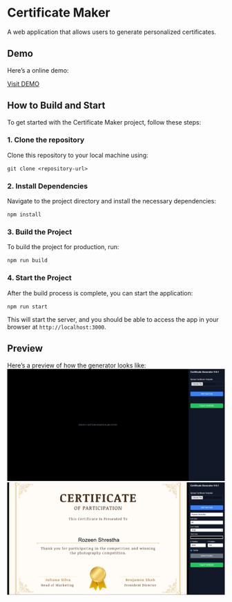 # Certificate Maker

A web application that allows users to generate personalized certificates.

## Demo
Here’s a online demo:

[Visit DEMO]([link](https://rozeen-certificate.vercel.app/))


## How to Build and Start

To get started with the Certificate Maker project, follow these steps:

### 1. Clone the repository
Clone this repository to your local machine using:
```
git clone <repository-url>
```

### 2. Install Dependencies
Navigate to the project directory and install the necessary dependencies:
```
npm install
```

### 3. Build the Project
To build the project for production, run:
```
npm run build
```

### 4. Start the Project
After the build process is complete, you can start the application:
```
npm run start
```

This will start the server, and you should be able to access the app in your browser at `http://localhost:3000`.

## Preview

Here’s a preview of how the generator looks like:
![Generator Preview](https://raw.githubusercontent.com/rozeen-shrestha/Certificate-Maker/refs/heads/main/public/Screenshot%202024-12-08%20223115.png)
![Certificate Preview](https://raw.githubusercontent.com/rozeen-shrestha/Certificate-Maker/refs/heads/main/public/Screenshot%202024-12-08%20223144.png)

